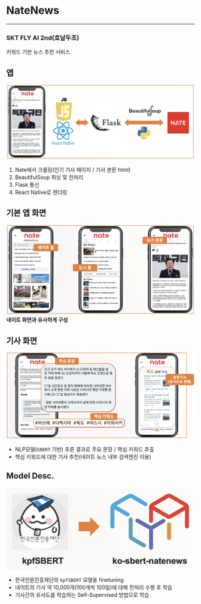 # NateNews
---
### SKT FLY AI 2nd(호날두조)
키워드 기반 뉴스 추천 서비스

## 앱
![App flow](./images/app_flow.png)
1. Nate에서 크롤링(인기 기사 페이지 / 기사 본문 html)
2. BeautifulSoup 파싱 및 전처리
3. Flask 통신
4. React Native로 렌더링

## 기본 앱 화면
![Display1](./images/app_display1.png)
__네이트 화면과 유사하게 구성__

## 기사 화면
![Display2](./images/app_display2.png)
* NLP모델(`SBERT` 기반) 추론 결과로 주요 문장 / 핵심 키워드 추출
* 핵심 키워드에 대한 기사 추천(네이트 뉴스 내부 검색엔진 이용)

## Model Desc.
![Model](./images/model.png)
* 한국언론진흥재단의 `kpfSBERT` 모델을 finetuning
* 네이트의 기사 약 10,000개(100개씩 100일)에 대해 전처리 수행 후 학습
* 기사간의 유사도를 학습하는 Self-Supervised 방법으로 학습
